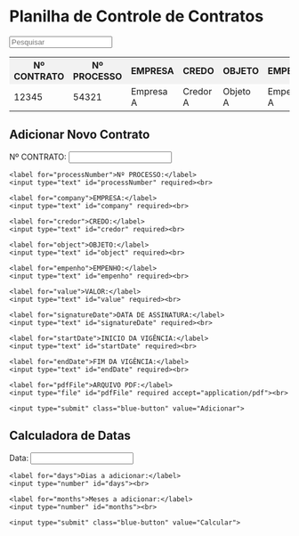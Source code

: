<!DOCTYPE html>
<html>
<head>
  <title>Planilha de Controle de Contratos</title>
  <style>
    table {
      border-collapse: collapse;
      width: 100%;
    }

    th, td {
      border: 1px solid #ddd;
      padding: 8px;
    }

    th {
      background-color: #f2f2f2;
    }

    .green-button {
      background-color: green;
      color: white;
    }

    .red-button {
      background-color: red;
      color: white;
    }

    .blue-button {
      background-color: blue;
      color: white;
    }
  </style>
</head>
<body>
  <h1>Planilha de Controle de Contratos</h1>

  <input type="text" id="searchInput" placeholder="Pesquisar">

  <table id="contractsTable">
    <tr>
      <th>Nº CONTRATO</th>
      <th>Nº PROCESSO</th>
      <th>EMPRESA</th>
      <th>CREDO</th>
      <th>OBJETO</th>
      <th>EMPENHO</th>
      <th>VALOR</th>
      <th>DATA DE ASSINATURA</th>
      <th>INICIO DA VIGÊNCIA</th>
      <th>FIM DA VIGÊNCIA</th>
      <th>AÇÕES</th>
    </tr>
    <tr>
      <td>12345</td>
      <td>54321</td>
      <td>Empresa A</td>
      <td>Credor A</td>
      <td>Objeto A</td>
      <td>Empenho A</td>
      <td>R$ 1000,00</td>
      <td>01/01/2023</td>
      <td>01/02/2023</td>
      <td>01/01/2024</td>
      <td>
        <button class="green-button" onclick="editRow(this)">Editar</button>
        <button class="red-button" onclick="deleteRow(this)">Excluir</button>
      </td>
    </tr>
  </table>

  <h2>Adicionar Novo Contrato</h2>
  <form id="addContractForm">
    <label for="contractNumber">Nº CONTRATO:</label>
    <input type="text" id="contractNumber" required><br>

    <label for="processNumber">Nº PROCESSO:</label>
    <input type="text" id="processNumber" required><br>

    <label for="company">EMPRESA:</label>
    <input type="text" id="company" required><br>

    <label for="credor">CREDO:</label>
    <input type="text" id="credor" required><br>

    <label for="object">OBJETO:</label>
    <input type="text" id="object" required><br>

    <label for="empenho">EMPENHO:</label>
    <input type="text" id="empenho" required><br>

    <label for="value">VALOR:</label>
    <input type="text" id="value" required><br>

    <label for="signatureDate">DATA DE ASSINATURA:</label>
    <input type="text" id="signatureDate" required><br>

    <label for="startDate">INICIO DA VIGÊNCIA:</label>
    <input type="text" id="startDate" required><br>

    <label for="endDate">FIM DA VIGÊNCIA:</label>
    <input type="text" id="endDate" required><br>

    <label for="pdfFile">ARQUIVO PDF:</label>
    <input type="file" id="pdfFile" required accept="application/pdf"><br>

    <input type="submit" class="blue-button" value="Adicionar">
  </form>

  <h2>Calculadora de Datas</h2>
  <form id="dateCalculatorForm">
    <label for="date">Data:</label>
    <input type="text" id="date" required><br>

    <label for="days">Dias a adicionar:</label>
    <input type="number" id="days"><br>

    <label for="months">Meses a adicionar:</label>
    <input type="number" id="months"><br>

    <input type="submit" class="blue-button" value="Calcular">
  </form>

  <div id="resultContainer"></div>

  <script>
    function editRow(button) {
      var row = button.parentNode.parentNode;
      var cells = row.getElementsByTagName("td");

      for (var i = 0; i < cells.length - 1; i++) {
        var input = document.createElement("input");
        input.type = "text";
        input.value = cells[i].innerText;
        cells[i].innerText = "";
        cells[i].appendChild(input);
      }

      var saveButton = document.createElement("button");
      saveButton.innerHTML = "Salvar";
      saveButton.className = "green-button";
      saveButton.onclick = function() {
        saveRow(this);
      };

      var cancelButton = document.createElement("button");
      cancelButton.innerHTML = "Cancelar";
      cancelButton.className = "red-button";
      cancelButton.onclick = function() {
        cancelEdit(this);
      };

      var actionsCell = cells[cells.length - 1];
      actionsCell.innerHTML = "";
      actionsCell.appendChild(saveButton);
      actionsCell.appendChild(cancelButton);
    }

    function saveRow(button) {
      var row = button.parentNode.parentNode;
      var cells = row.getElementsByTagName("td");

      for (var i = 0; i < cells.length - 1; i++) {
        var input = cells[i].getElementsByTagName("input")[0];
        cells[i].innerText = input.value;
      }

      var editButton = document.createElement("button");
      editButton.innerHTML = "Editar";
      editButton.className = "green-button";
      editButton.onclick = function() {
        editRow(this);
      };

      var deleteButton = document.createElement("button");
      deleteButton.innerHTML = "Excluir";
      deleteButton.className = "red-button";
      deleteButton.onclick = function() {
        deleteRow(this);
      };

      var actionsCell = cells[cells.length - 1];
      actionsCell.innerHTML = "";
      actionsCell.appendChild(editButton);
      actionsCell.appendChild(deleteButton);
    }

    function cancelEdit(button) {
      var row = button.parentNode.parentNode;
      var cells = row.getElementsByTagName("td");

      for (var i = 0; i < cells.length - 1; i++) {
        var input = cells[i].getElementsByTagName("input")[0];
        cells[i].innerText = input.value;
      }

      var editButton = document.createElement("button");
      editButton.innerHTML = "Editar";
      editButton.className = "green-button";
      editButton.onclick = function() {
        editRow(this);
      };

      var deleteButton = document.createElement("button");
      deleteButton.innerHTML = "Excluir";
      deleteButton.className = "red-button";
      deleteButton.onclick = function() {
        deleteRow(this);
      };

      var actionsCell = cells[cells.length - 1];
      actionsCell.innerHTML = "";
      actionsCell.appendChild(editButton);
      actionsCell.appendChild(deleteButton);
    }

    function deleteRow(button) {
      var row = button.parentNode.parentNode;
      row.parentNode.removeChild(row);
    }

    document.getElementById("addContractForm").addEventListener("submit", function(event) {
      event.preventDefault();

      var table = document.getElementById("contractsTable");
      var newRow = table.insertRow(table.rows.length);

      var contractNumber = document.getElementById("contractNumber").value;
      var processNumber = document.getElementById("processNumber").value;
      var company = document.getElementById("company").value;
      var credor = document.getElementById("credor").value;
      var object = document.getElementById("object").value;
      var empenho = document.getElementById("empenho").value;
      var value = document.getElementById("value").value;
      var signatureDate = document.getElementById("signatureDate").value;
      var startDate = document.getElementById("startDate").value;
      var endDate = document.getElementById("endDate").value;
      var pdfFile = document.getElementById("pdfFile").files[0];

      var cell1 = newRow.insertCell(0);
      cell1.innerHTML = contractNumber;

      var cell2 = newRow.insertCell(1);
      cell2.innerHTML = processNumber;

      var cell3 = newRow.insertCell(2);
      cell3.innerHTML = company;

      var cell4 = newRow.insertCell(3);
      cell4.innerHTML = credor;

      var cell5 = newRow.insertCell(4);
      cell5.innerHTML = object;

      var cell6 = newRow.insertCell(5);
      cell6.innerHTML = empenho;

      var cell7 = newRow.insertCell(6);
      cell7.innerHTML = value;

      var cell8 = newRow.insertCell(7);
      cell8.innerHTML = signatureDate;

      var cell9 = newRow.insertCell(8);
      cell9.innerHTML = startDate;

      var cell10 = newRow.insertCell(9);
      cell10.innerHTML = endDate;

      var cell11 = newRow.insertCell(10);
      var editButton = document.createElement("button");
      editButton.innerHTML = "Editar";
      editButton.className = "green-button";
      editButton.onclick = function() {
        editRow(this);
      };

      var deleteButton = document.createElement("button");
      deleteButton.innerHTML = "Excluir";
      deleteButton.className = "red-button";
      deleteButton.onclick = function() {
        deleteRow(this);
      };

      cell11.appendChild(editButton);
      cell11.appendChild(deleteButton);

      // Upload the PDF file here
      var formData = new FormData();
      formData.append("pdf", pdfFile);

      // Make an AJAX request to upload the file
      var xhr = new XMLHttpRequest();
      xhr.open("POST", "/upload", true);
      xhr.onreadystatechange = function() {
        if (xhr.readyState === 4 && xhr.status === 200) {
          console.log("File uploaded successfully!");
        }
      };
      xhr.send(formData);

      document.getElementById("addContractForm").reset();
    });

    document.getElementById("searchInput").addEventListener("keyup", function() {
      var input = document.getElementById("searchInput");
      var filter = input.value.toUpperCase();
      var table = document.getElementById("contractsTable");
      var rows = table.getElementsByTagName("tr");

      for (var i = 1; i < rows.length; i++) {
        var cells = rows[i].getElementsByTagName("td");
        var found = false;

        for (var j = 0; j < cells.length - 1; j++) {
          var cell = cells[j];

          if (cell.innerHTML.toUpperCase().indexOf(filter) > -1) {
            found = true;
            break;
          }
        }

        if (found) {
          rows[i].style.display = "";
        } else {
          rows[i].style.display = "none";
        }
      }
    });

    document.getElementById("dateCalculatorForm").addEventListener("submit", function(event) {
      event.preventDefault();

      var dateInput = document.getElementById("date");
      var daysInput = document.getElementById("days");
      var monthsInput = document.getElementById("months");
      var resultContainer = document.getElementById("resultContainer");

      var date = new Date(dateInput.value);
      var days = parseInt(daysInput.value) || 0;
      var months = parseInt(monthsInput.value) || 0;

      date.setDate(date.getDate() + days);
      date.setMonth(date.getMonth() + months);

      var result = "Nova data: " + date.toDateString();
      resultContainer.innerHTML = result;
    });
  </script>
</body>
</html>
